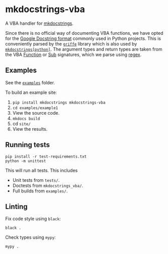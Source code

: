 # mkdocstrings-vba

A VBA handler for [mkdocstrings](https://github.com/mkdocstrings/mkdocstrings).

Since there is no official way of documenting VBA functions, we have opted for
the [Google Docstring format](https://google.github.io/styleguide/pyguide.html#38-comments-and-docstrings) commonly used
in Python projects. This is conveniently parsed by the [`griffe`](https://mkdocstrings.github.io/griffe) library which
is also used by [`mkdocstrings[python]`](https://mkdocstrings.github.io/python/). The argument types and return types
are taken from the
VBA [Function](https://learn.microsoft.com/en-us/office/vba/language/reference/user-interface-help/function-statement)
or [Sub](https://learn.microsoft.com/en-us/office/vba/language/reference/user-interface-help/sub-statement) signatures,
which we parse using [regex](https://regular-expressions.info).

## Examples

See the [`examples`](https://github.com/mkdocstrings/vba/tree/master/examples) folder.

To build an example site:

1. `pip install mkdocstrings mkdocstrings-vba`
2. `cd examples/example1`
3. View the source code.
4. `mkdocs build`
5. cd `site/`
6. View the results.

## Running tests

```shell
pip install -r test-requirements.txt
python -m unittest
```

This will run all tests. This includes

- Unit tests from `tests/`.
- Doctests from `mkdocstrings_vba/`.
- Full builds from `examples/`.

## Linting

Fix code style using `black`:

```shell
black .
```

Check types using `mypy`:

```shell
mypy .
```
